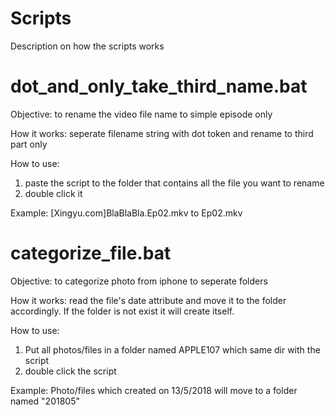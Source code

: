 # Scripts
Description on how the scripts works

# dot_and_only_take_third_name.bat
Objective: to rename the video file name to simple episode only

How it works: seperate filename string with dot token and rename to third part only

How to use: 
1. paste the script to the folder that contains all the file you want to rename
2. double click it

Example: [Xingyu.com]BlaBlaBla.Ep02.mkv to Ep02.mkv

# categorize_file.bat
Objective: to categorize photo from iphone to seperate folders

How it works: 
read the file's date attribute and move it to the folder accordingly. If the folder is not exist it will create itself.

How to use: 
1. Put all photos/files in a folder named APPLE107 which same dir with the script
2. double click the script

Example: Photo/files which created on 13/5/2018 will move to a folder named "201805"
